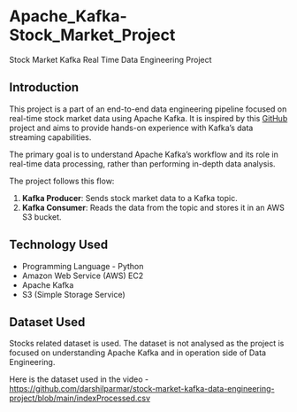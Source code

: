 # Apache_Kafka-Stock_Market_Project

Stock Market Kafka Real Time Data Engineering Project

## Introduction

This project is a part of an end-to-end data engineering pipeline focused on real-time stock market data using Apache Kafka. It is inspired by this [GitHub](https://github.com/darshilparmar/stock-market-kafka-data-engineering-project) project and aims to provide hands-on experience with Kafka’s data streaming capabilities.

The primary goal is to understand Apache Kafka’s workflow and its role in real-time data processing, rather than performing in-depth data analysis.

The project follows this flow:

1. **Kafka Producer**: Sends stock market data to a Kafka topic.
2. **Kafka Consumer**: Reads the data from the topic and stores it in an AWS S3 bucket.

## Technology Used

- Programming Language - Python
- Amazon Web Service (AWS) EC2
- Apache Kafka
- S3 (Simple Storage Service)

## Dataset Used

Stocks related dataset is used. The dataset is not analysed as the project is focused on understanding Apache Kafka and in operation side of Data Engineering.

Here is the dataset used in the video - https://github.com/darshilparmar/stock-market-kafka-data-engineering-project/blob/main/indexProcessed.csv
